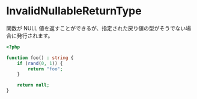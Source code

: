 # InvalidNullableReturnType

関数が NULL 値を返すことができるが、指定された戻り値の型がそうでない場合に発行されます。

```php
<?php

function foo() : string {
    if (rand(0, 1)) {
        return "foo";
    }

    return null;
}
```
